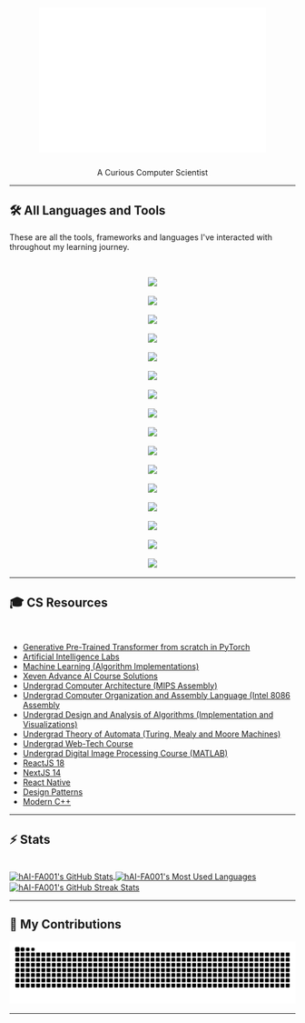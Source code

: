 <!-- <div align="center"> 
  <p>Visitor count</p>
  <img src="https://profile-counter.glitch.me/hAI-FA001/count.svg" alt="Visitor's Count" />
</div>
-->

<!-- <h1 align="center">
    <img src="https://readme-typing-svg.herokuapp.com/?font=Inter&size=48&center=true&vCenter=true&width=500&height=70&color=4493F8&duration=4000&lines=Hi+There!+👋;+I'm+HAI;" />
</h1> -->
<h1 align="center"><img src="/metrics.terminal.svg" alt="Metrics" width="400"></h1>
<p align="center">A Curious Computer Scientist</p>

<hr>

## 🛠️ All Languages and Tools
These are all the tools, frameworks and languages I've interacted with throughout my learning journey.

<br>

<p align="center">
  <img src="https://go-skill-icons.vercel.app/api/icons?i=anaconda,python,scikitlearn,pytorch,tensorflow,opencv,googlecolab,jupyter,pycharm" />
</p>
<p align="center">
  <img src="https://go-skill-icons.vercel.app/api/icons?i=matplotlib,numpy,pandas,seaborn,scipy,leaflet,mlflow" />
</p>
<p align="center">
  <img src="https://go-skill-icons.vercel.app/api/icons?i=ollama,deepseek,gemini,groq,pinecone,qdrant,langchain,llamaindex,crewai" />
</p>
<p align="center">
  <img src="https://go-skill-icons.vercel.app/api/icons?i=flask,fastapi,laravel,gradio,streamlit" />
</p>
<p align="center">
  <img src="https://go-skill-icons.vercel.app/api/icons?i=assembly,c,cpp,cmake,yaml,docker,virtualbox,wsl,linux,ubuntu,mint,bash,powershell,terminal,tmux" />
</p>
<p align="center">
  <img src="https://go-skill-icons.vercel.app/api/icons?i=html,css,js,php,bootstrap,tailwind,materialui,daisyui,shadcn,jquery,less,nodejs,react,nextjs,express" />
</p>
<p align="center">
  <img src="https://go-skill-icons.vercel.app/api/icons?i=firebase,mongodb,mysql,postgres,sqlite,prisma,drizzle,sqlalchemy" />
</p>
<p align="center">
  <img src="https://go-skill-icons.vercel.app/api/icons?i=dart,flutter,reactnative" />
</p>
<p align="center">
  <img src="https://go-skill-icons.vercel.app/api/icons?i=npm,vite,vercel,expo,composer,postman" />
</p>
<p align="center">
  <img src="https://go-skill-icons.vercel.app/api/icons?i=wireshark,regex" />
</p>
<p align="center">
  <img src="https://go-skill-icons.vercel.app/api/icons?i=grafana,prometheus,sentry,clerk,strapi" />
</p>
<p align="center">
  <img src="https://go-skill-icons.vercel.app/api/icons?i=visualstudio,vscode,idea,git,github,githubactions,stackoverflow" />
</p>
<p align="center">
  <img src="https://go-skill-icons.vercel.app/api/icons?i=java,matlab,lua,rust" />
</p>
<p align="center">
  <img src="https://go-skill-icons.vercel.app/api/icons?i=blender,figma" />
</p>
<p align="center">
  <img src="https://go-skill-icons.vercel.app/api/icons?i=kaggle,huggingface,reddit" />
</p>
<p align="center">
  <img src="https://go-skill-icons.vercel.app/api/icons?i=latex,markdown" />
</p>

<hr>

## 🎓 CS Resources

<br>

- <a href="https://github.com/hAI-FA001/Building-GPT--Learn">Generative Pre-Trained Transformer from scratch in PyTorch</a>
- <a href="https://github.com/hAI-FA001/Artificial-Intelligence-Lab">Artificial Intelligence Labs</a>
- <a href="https://github.com/hAI-FA001/Machine-Learning">Machine Learning (Algorithm Implementations)</a>
- <a href="https://github.com/hAI-FA001/Xeven-AI-Advance-Course">Xeven Advance AI Course Solutions</a>
- <a href="https://github.com/hAI-FA001/Computer-Architecture-MIPS-Codes">Undergrad Computer Architecture (MIPS Assembly)</a>
- <a href="https://github.com/hAI-FA001/Computer-Organization-and-Assembly-Language-Course">Undergrad Computer Organization and Assembly Language (Intel 8086 Assembly</a>
- <a href="https://github.com/hAI-FA001/Design-and-Analysis-Of-Algorithms">Undergrad Design and Analysis of Algorithms (Implementation and Visualizations)</a>
- <a href="https://github.com/hAI-FA001/Theory-of-Automata">Undergrad Theory of Automata (Turing, Mealy and Moore Machines)</a>
- <a href="https://github.com/hAI-FA001/web-tech_fa21-bcs-001">Undergrad Web-Tech Course</a>
- <a href="https://github.com/hAI-FA001/Digital-Image-Processing">Undergrad Digital Image Processing Course (MATLAB)</a>
- <a href="https://github.com/hAI-FA001/React--Learn">ReactJS 18</a>
- <a href="https://github.com/hAI-FA001/NextJS-14--Learn">NextJS 14</a>
- <a href="https://github.com/hAI-FA001/React-Native--Learn">React Native</a>
- <a href="https://github.com/hAI-FA001/Design-Patterns--Learn">Design Patterns</a>
- <a href="https://github.com/hAI-FA001/Modern-Cpp--Learn">Modern C++</a>

<hr>

## ⚡️ Stats

<br>

<a href="https://github.com/hAI-FA001">
  <img height=200 width=1000 align="center" src="https://github-readme-stats.vercel.app/api?username=hai-fa001&theme=dracula&count_private=true&show_icons=true&rank_icon=github&locale=en" alt="hAI-FA001's GitHub Stats" />
</a>
<a href="https://github.com/hAI-FA001">
  <img height=400 width=1000 align="center" src="https://github-readme-stats.vercel.app/api/top-langs?username=hai-fa001&theme=dracula&layout=donut-vertical&hide=jupyter%20notebook&langs_count=13&border_radius=10&show_icons=true&locale=en&count_private=true" alt="hAI-FA001's Most Used Languages" />
</a>
<a href="https://github.com/hAI-FA001">
  <img height=200 width=1000 align="center" src="https://github-readme-streak-stats.herokuapp.com/?user=hai-fa001&theme=dracula&count_private=true&border_radius=10&locale=en" alt="hAI-FA001's GitHub Streak Stats" />
</a>

<hr>

## 🐍 My Contributions

<div align="center">
  <picture>
    <source media="(prefers-color-scheme: dark)" srcset="https://raw.githubusercontent.com/hAI-FA001/hAI-FA001/output/github-contribution-grid-snake-dark.svg" />
    <source media="(prefers-color-scheme: light)" srcset="https://raw.githubusercontent.com/hAI-FA001/hAI-FA001/output/github-contribution-grid-snake.svg" />
    <img alt="github-snake" src="https://raw.githubusercontent.com/hAI-FA001/hAI-FA001/output/github-contribution-grid-snake.svg" />
  </picture>
</div>

<hr>
